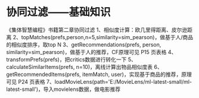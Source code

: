 # 协同过滤——基础知识
《集体智慧编程》书籍第二章协同过滤
1、相似度计算：欧几里得距离、皮尔逊距离
2、topMatches(prefs,person,n=5,similarity=sim_pearson)，做基于人/商品的相似度排序，取top N
3、getRecommendations(prefs, person, similarity=sim_pearson)，做基于人的推荐，CF原理可见 P15 页表格
4、transformPrefs(prefs)，把critics数据进行转化一下
5、calculateSimilarItems(prefs, n=10)，离线计算出物品相似度表
6、getRecommendedItems(prefs, itemMatch, user)，实现基于商品的推荐，原理可见 P24 页表格
7、loadMovieLens(path='E:/MovieLens/ml-latest-small/ml-latest-small')，导入movielens数据，做电影推荐
